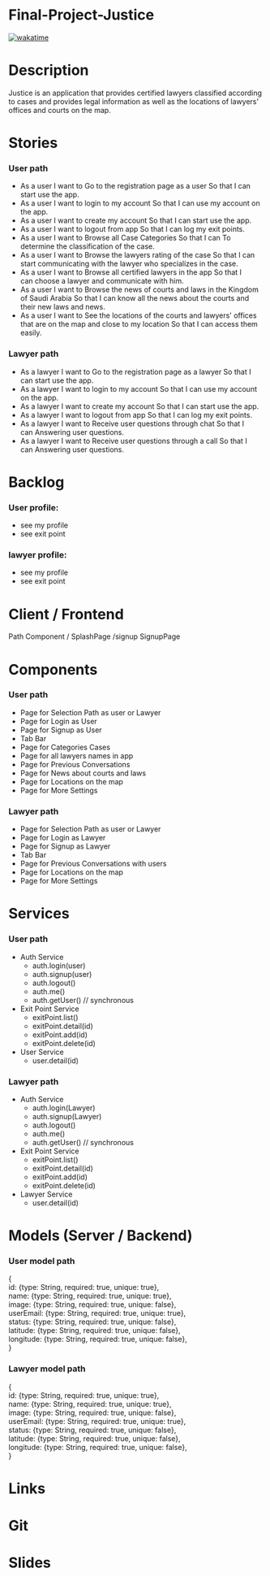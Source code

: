 # Final-Project-Justice

[![wakatime](https://wakatime.com/badge/github/fawazmm79/Final-Project-Justice.svg)](https://wakatime.com/badge/github/fawazmm79/Final-Project-Justice)

# Description
Justice is an application that provides certified lawyers classified according to cases and provides legal information as well as the locations of lawyers' offices and courts on the map.

# Stories
### User path
* As a user I want to Go to the registration page as a user So that I can start use the app.
* As a user I want to login to my account So that I can use my account on the app.
* As a user I want to create my account So that I can start use the app.
* As a user I want to logout from app So that I can log my exit points.
* As a user I want to Browse all Case Categories So that I can To determine the classification of the case.
* As a user I want to Browse the lawyers rating of the case So that I can start communicating with the lawyer who specializes in the case.
* As a user I want to Browse all certified lawyers in the app So that I can choose a lawyer and communicate with him.
* As a user I want to Browse the news of courts and laws in the Kingdom of Saudi Arabia So that I can know all the news about the courts and their new laws and news.
* As a user I want to See the locations of the courts and lawyers' offices that are on the map and close to my location So that I can access them easily.

### Lawyer path
* As a lawyer I want to Go to the registration page as a lawyer So that I can start use the app.
* As a lawyer I want to login to my account So that I can use my account on the app.
* As a lawyer I want to create my account So that I can start use the app.
* As a lawyer I want to logout from app So that I can log my exit points.
* As a lawyer I want to Receive user questions through chat So that I can Answering user questions.
* As a lawyer I want to Receive user questions through a call So that I can Answering user questions.

# Backlog
### User profile:
* see my profile
* see exit point

### lawyer profile:
* see my profile
* see exit point

# Client / Frontend
Path Component
/	SplashPage
/signup	SignupPage

# Components
### User path
* Page for Selection Path as user or Lawyer
* Page for Login as User
* Page for Signup as User
* Tab Bar
* Page for Categories Cases
* Page for all lawyers names in app
* Page for Previous Conversations
* Page for News about courts and laws
* Page for Locations on the map
* Page for More Settings

### Lawyer path
* Page for Selection Path as user or Lawyer
* Page for Login as Lawyer
* Page for Signup as Lawyer
* Tab Bar
* Page for Previous Conversations with users
* Page for Locations on the map
* Page for More Settings

# Services
### User path
* Auth Service
    * auth.login(user)
    * auth.signup(user)
    * auth.logout()
    * auth.me()
    * auth.getUser() // synchronous
* Exit Point Service
    * exitPoint.list()
    * exitPoint.detail(id)
    * exitPoint.add(id)
    * exitPoint.delete(id)
* User Service
    * user.detail(id)

### Lawyer path
* Auth Service
    * auth.login(Lawyer)
    * auth.signup(Lawyer)
    * auth.logout()
    * auth.me()
    * auth.getUser() // synchronous
* Exit Point Service
    * exitPoint.list()
    * exitPoint.detail(id)
    * exitPoint.add(id)
    * exitPoint.delete(id)
* Lawyer Service
    * user.detail(id)

# Models (Server / Backend)

### User model path
{\
  id: {type: String, required: true, unique: true},\
  name: {type: String, required: true, unique: true},\
  image: {type: String, required: true, unique: false},\
  userEmail: {type: String, required: true, unique: true},\
  status: {type: String, required: true, unique: false},\
  latitude: {type: String, required: true, unique: false},\
  longitude: {type: String, required: true, unique: false},\
}

### Lawyer model path
{\
  id: {type: String, required: true, unique: true},\
  name: {type: String, required: true, unique: true},\
  image: {type: String, required: true, unique: false},\
  userEmail: {type: String, required: true, unique: true},\
  status: {type: String, required: true, unique: false},\
  latitude: {type: String, required: true, unique: false},\
  longitude: {type: String, required: true, unique: false},\
}

# Links

# Git

# Slides
